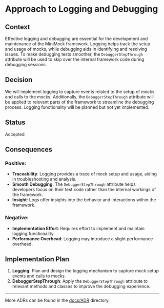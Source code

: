 ﻿# Approach to Logging and Debugging

## Context

Effective logging and debugging are essential for the development and maintenance of the MiniMock framework. Logging helps track the setup and usage of mocks, while debugging aids in identifying and resolving issues. To make debugging tests smoother, the `DebuggerStepThrough` attribute will be used to skip over the internal framework code during debugging sessions.

## Decision

We will implement logging to capture events related to the setup of mocks and calls to the mocks. Additionally, the `DebuggerStepThrough` attribute will be applied to relevant parts of the framework to streamline the debugging process. Logging functionality will be planned but not yet implemented.

## Status

Accepted

## Consequences

### Positive:

- **Traceability**: Logging provides a trace of mock setup and usage, aiding in troubleshooting and analysis.
- **Smooth Debugging**: The `DebuggerStepThrough` attribute helps developers focus on their test code rather than the internal workings of the framework.
- **Insight**: Logs offer insights into the behavior and interactions within the framework.

### Negative:

- **Implementation Effort**: Requires effort to implement and maintain logging functionality.
- **Performance Overhead**: Logging may introduce a slight performance overhead.

## Implementation Plan

1. **Logging**: Plan and design the logging mechanism to capture mock setup events and calls to mocks.
2. **DebuggerStepThrough**: Apply the `DebuggerStepThrough` attribute to relevant methods and classes to improve the debugging experience.

---

More ADRs can be found in the [docs/ADR](../ADR/README.md) directory.
